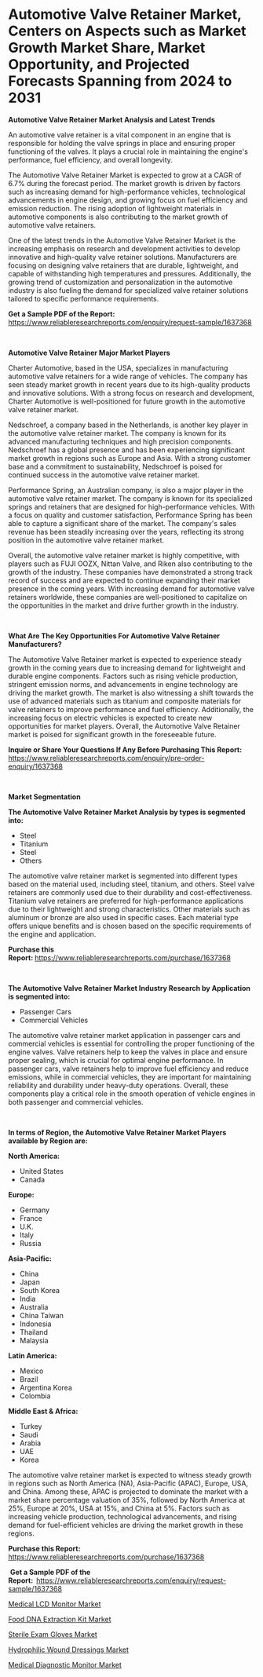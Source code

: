 <p><h1>Automotive Valve Retainer Market, Centers on Aspects such as Market Growth Market Share, Market Opportunity, and Projected Forecasts Spanning from 2024 to 2031</h1></p><p><strong>Automotive Valve Retainer Market Analysis and Latest Trends</strong></p>
<p><p>An automotive valve retainer is a vital component in an engine that is responsible for holding the valve springs in place and ensuring proper functioning of the valves. It plays a crucial role in maintaining the engine's performance, fuel efficiency, and overall longevity.</p><p>The Automotive Valve Retainer Market is expected to grow at a CAGR of 6.7% during the forecast period. The market growth is driven by factors such as increasing demand for high-performance vehicles, technological advancements in engine design, and growing focus on fuel efficiency and emission reduction. The rising adoption of lightweight materials in automotive components is also contributing to the market growth of automotive valve retainers.</p><p>One of the latest trends in the Automotive Valve Retainer Market is the increasing emphasis on research and development activities to develop innovative and high-quality valve retainer solutions. Manufacturers are focusing on designing valve retainers that are durable, lightweight, and capable of withstanding high temperatures and pressures. Additionally, the growing trend of customization and personalization in the automotive industry is also fueling the demand for specialized valve retainer solutions tailored to specific performance requirements.</p></p>
<p><strong>Get a Sample PDF of the Report:&nbsp;</strong> <a href="https://www.reliableresearchreports.com/enquiry/request-sample/1637368">https://www.reliableresearchreports.com/enquiry/request-sample/1637368</a></p>
<p>&nbsp;</p>
<p><strong>Automotive Valve Retainer Major Market Players</strong></p>
<p><p>Charter Automotive, based in the USA, specializes in manufacturing automotive valve retainers for a wide range of vehicles. The company has seen steady market growth in recent years due to its high-quality products and innovative solutions. With a strong focus on research and development, Charter Automotive is well-positioned for future growth in the automotive valve retainer market.</p><p>Nedschroef, a company based in the Netherlands, is another key player in the automotive valve retainer market. The company is known for its advanced manufacturing techniques and high precision components. Nedschroef has a global presence and has been experiencing significant market growth in regions such as Europe and Asia. With a strong customer base and a commitment to sustainability, Nedschroef is poised for continued success in the automotive valve retainer market.</p><p>Performance Spring, an Australian company, is also a major player in the automotive valve retainer market. The company is known for its specialized springs and retainers that are designed for high-performance vehicles. With a focus on quality and customer satisfaction, Performance Spring has been able to capture a significant share of the market. The company's sales revenue has been steadily increasing over the years, reflecting its strong position in the automotive valve retainer market.</p><p>Overall, the automotive valve retainer market is highly competitive, with players such as FUJI OOZX, Nittan Valve, and Riken also contributing to the growth of the industry. These companies have demonstrated a strong track record of success and are expected to continue expanding their market presence in the coming years. With increasing demand for automotive valve retainers worldwide, these companies are well-positioned to capitalize on the opportunities in the market and drive further growth in the industry.</p></p>
<p>&nbsp;</p>
<p><strong>What Are The Key Opportunities For Automotive Valve Retainer Manufacturers?</strong></p>
<p><p>The Automotive Valve Retainer market is expected to experience steady growth in the coming years due to increasing demand for lightweight and durable engine components. Factors such as rising vehicle production, stringent emission norms, and advancements in engine technology are driving the market growth. The market is also witnessing a shift towards the use of advanced materials such as titanium and composite materials for valve retainers to improve performance and fuel efficiency. Additionally, the increasing focus on electric vehicles is expected to create new opportunities for market players. Overall, the Automotive Valve Retainer market is poised for significant growth in the foreseeable future.</p></p>
<p><strong>Inquire or Share Your Questions If Any Before Purchasing This Report:</strong> <a href="https://www.reliableresearchreports.com/enquiry/pre-order-enquiry/1637368">https://www.reliableresearchreports.com/enquiry/pre-order-enquiry/1637368</a></p>
<p>&nbsp;</p>
<p><strong>Market Segmentation</strong></p>
<p><strong>The Automotive Valve Retainer Market Analysis by types is segmented into:</strong></p>
<p><ul><li>Steel</li><li>Titanium</li><li>Steel</li><li>Others</li></ul></p>
<p><p>The automotive valve retainer market is segmented into different types based on the material used, including steel, titanium, and others. Steel valve retainers are commonly used due to their durability and cost-effectiveness. Titanium valve retainers are preferred for high-performance applications due to their lightweight and strong characteristics. Other materials such as aluminum or bronze are also used in specific cases. Each material type offers unique benefits and is chosen based on the specific requirements of the engine and application.</p></p>
<p><strong>Purchase this Report:&nbsp;</strong><a href="https://www.reliableresearchreports.com/purchase/1637368">https://www.reliableresearchreports.com/purchase/1637368</a></p>
<p>&nbsp;</p>
<p><strong>The Automotive Valve Retainer Market Industry Research by Application is segmented into:</strong></p>
<p><ul><li>Passenger Cars</li><li>Commercial Vehicles</li></ul></p>
<p><p>The automotive valve retainer market application in passenger cars and commercial vehicles is essential for controlling the proper functioning of the engine valves. Valve retainers help to keep the valves in place and ensure proper sealing, which is crucial for optimal engine performance. In passenger cars, valve retainers help to improve fuel efficiency and reduce emissions, while in commercial vehicles, they are important for maintaining reliability and durability under heavy-duty operations. Overall, these components play a critical role in the smooth operation of vehicle engines in both passenger and commercial vehicles.</p></p>
<p>&nbsp;</p>
<p><strong>In terms of Region, the Automotive Valve Retainer Market Players available by Region are:</strong></p>
<p>
    <p> <strong> North America: </strong>
        <ul>
            <li>United States</li>
            <li>Canada</li>
        </ul>
        </p> 
    <p> <strong> Europe: </strong>
        <ul>
            <li>Germany</li>
            <li>France</li>
            <li>U.K.</li>
            <li>Italy</li>
            <li>Russia</li>
        </ul>
        </p> 
    <p> <strong> Asia-Pacific: </strong>
        <ul>
            <li>China</li>
            <li>Japan</li>
            <li>South Korea</li>
            <li>India</li>
            <li>Australia</li>
            <li>China Taiwan</li>
            <li>Indonesia</li>
            <li>Thailand</li>
            <li>Malaysia</li>
        </ul>
        </p> 
    <p> <strong> Latin America: </strong>
        <ul>
            <li>Mexico</li>
            <li>Brazil</li>
            <li>Argentina Korea</li>
            <li>Colombia</li>
        </ul>
        </p> 
    <p> <strong> Middle East & Africa: </strong>
        <ul>
            <li>Turkey</li>
            <li>Saudi</li>
            <li>Arabia</li>
            <li>UAE</li>
            <li>Korea</li>
        </ul>
    </p>
    </p>
<p><p>The automotive valve retainer market is expected to witness steady growth in regions such as North America (NA), Asia-Pacific (APAC), Europe, USA, and China. Among these, APAC is projected to dominate the market with a market share percentage valuation of 35%, followed by North America at 25%, Europe at 20%, USA at 15%, and China at 5%. Factors such as increasing vehicle production, technological advancements, and rising demand for fuel-efficient vehicles are driving the market growth in these regions.</p></p>
<p><strong>Purchase this Report: </strong><a href="https://www.reliableresearchreports.com/purchase/1637368">https://www.reliableresearchreports.com/purchase/1637368</a></p>
<p>&nbsp;<strong>Get a Sample PDF of the Report:&nbsp;&nbsp;</strong><a href="https://www.reliableresearchreports.com/enquiry/request-sample/1637368">https://www.reliableresearchreports.com/enquiry/request-sample/1637368</a></p>
<p><strong></strong></p>
<p><p><a href="https://medium.com/p/0a710eb15f69/edit">Medical LCD Monitor Market</a></p><p><a href="https://medium.com/p/4b28bce04b09/edit">Food DNA Extraction Kit Market</a></p><p><a href="https://medium.com/p/62647f09093a/edit">Sterile Exam Gloves Market</a></p><p><a href="https://medium.com/p/d2bf9c35cac9/edit">Hydrophilic Wound Dressings Market</a></p><p><a href="https://medium.com/p/e1a285a609d2/edit">Medical Diagnostic Monitor Market</a></p></p>